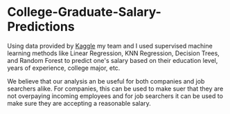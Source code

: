 # College-Graduate-Salary-Predictions

Using data provided by [Kaggle](https://www.kaggle.com/datasets/e1cfbb38c0fe2129a6e744aff1ebd180d4d4c8097a17f9f2860027c0c0793c36?select=batch2_jobID_00B80TR.csv) my team and I used supervised machine learning methods like Linear Regression, KNN Regression, Decision Trees, and Random Forest to predict one's salary based on their education level, years of experience, college major, etc. 

We believe that our analysis an be useful for both companies and job searchers alike. For companies, this can be used to make suer that they are not overpaying incoming employees and for job searchers it can be used to make sure they are accepting a reasonable salary. 
